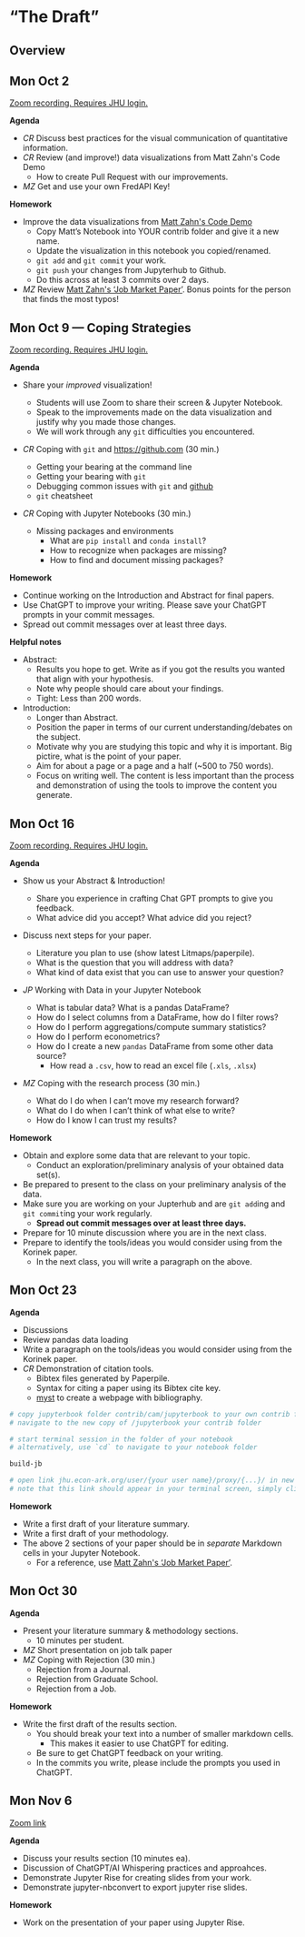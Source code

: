 # “The Draft”

## Overview

## Mon Oct 2

<!-- - *MZ*: Before class, create a public repo with the presentation. -->
<!-- - *MZ*: Prepare to be able to explain how to get a FredAPI key. -->

[Zoom recording. Requires JHU login.](https://livejohnshopkins-my.sharepoint.com/personal/mzahn2_jh_edu/_layouts/15/stream.aspx?id=%2Fpersonal%2Fmzahn2%5Fjh%5Fedu%2FDocuments%2FFall%202023%20AS%2E160%2E369%20Class%20Recordings%2F2023%2E10%2E02%20Class%205%2Emp4&nav=eyJyZWZlcnJhbEluZm8iOnsicmVmZXJyYWxBcHAiOiJPbmVEcml2ZUZvckJ1c2luZXNzIiwicmVmZXJyYWxBcHBQbGF0Zm9ybSI6IldlYiIsInJlZmVycmFsTW9kZSI6InZpZXciLCJyZWZlcnJhbFZpZXciOiJNeUZpbGVzTGlua0RpcmVjdCJ9fQ&nav=eyJyZWZlcnJhbEluZm8iOnsicmVmZXJyYWxBcHAiOiJPbmVEcml2ZUZvckJ1c2luZXNzIiwicmVmZXJyYWxBcHBQbGF0Zm9ybSI6IldlYiIsInJlZmVycmFsTW9kZSI6InZpZXciLCJyZWZlcnJhbFZpZXciOiJNeUZpbGVzTGlua0RpcmVjdCJ9fQ&ga=1)

**Agenda**
- *CR* Discuss best practices for the visual communication of quantitative information.
- *CR* Review (and improve!) data visualizations from Matt Zahn's Code Demo
    - How to create Pull Request with our improvements.
- *MZ* Get and use your own FredAPI Key!

**Homework**
- Improve the data visualizations from [Matt Zahn's Code Demo](https://github.com/llorracc/as.180.369/blob/main/materials/code-demo/ZahnMVStockReturns.ipynb)
    - Copy Matt’s Notebook into YOUR contrib folder and give it a new name.
    - Update the visualization in this notebook you copied/renamed.
    - `git add` and `git commit` your work.
    - `git push` your changes from Jupyterhub to Github.
    - Do this across at least 3 commits over 2 days. 
- *MZ* Review [Matt Zahn's ‘Job Market Paper’](https://github.com/matthew-zahn/matthew-zahn.github.io/blob/master/files/papers/choice_cost/JMPZahn.pdf). Bonus points for the person that finds the most typos!

## Mon Oct 9 — Coping Strategies

[Zoom recording. Requires JHU login.](https://livejohnshopkins-my.sharepoint.com/:v:/g/personal/mzahn2_jh_edu/EQdZHFe5L8pJu5vCz0mMYIYBtB5NVxPLGpiDp8IxA43Nsg?nav=eyJyZWZlcnJhbEluZm8iOnsicmVmZXJyYWxBcHAiOiJPbmVEcml2ZUZvckJ1c2luZXNzIiwicmVmZXJyYWxBcHBQbGF0Zm9ybSI6IldlYiIsInJlZmVycmFsTW9kZSI6InZpZXciLCJyZWZlcnJhbFZpZXciOiJNeUZpbGVzTGlua0RpcmVjdCJ9fQ&e=uE33s1)

**Agenda**
- Share your *improved* visualization!
    - Students will use Zoom to share their screen & Jupyter Notebook.
    - Speak to the improvements made on the data visualization and justify
      why you made those changes.
    - We will work through any `git` difficulties you encountered.

- *CR* Coping with `git` and https://github.com (30 min.)
    - Getting your bearing at the command line
    - Getting your bearing with `git`
    - Debugging common issues with `git` and [github](https://github.com)
    - `git` cheatsheet

- *CR* Coping with Jupyter Notebooks (30 min.)
    - Missing packages and environments
        - What are `pip install` and `conda install`?
        - How to recognize when packages are missing?
        - How to find and document missing packages?

**Homework**
- Continue working on the Introduction and Abstract for final papers.
- Use ChatGPT to improve your writing. Please save your ChatGPT prompts in your commit messages.
- Spread out commit messages over at least three days.

**Helpful notes**
- Abstract:
    - Results you hope to get. Write as if you got the results you wanted that align with your hypothesis.
    - Note why people should care about your findings.
    - Tight: Less than 200 words.
- Introduction:
    - Longer than Abstract.
    - Position the paper in terms of our current understanding/debates on the subject.
    - Motivate why you are studying this topic and why it is important. Big pictire, what is the point of your paper. 
    - Aim for about a page or a page and a half (~500 to 750 words).
    - Focus on writing well. The content is less important than the process and demonstration of using the tools to improve the content you generate.


## Mon Oct 16

[Zoom recording. Requires JHU login.](https://livejohnshopkins-my.sharepoint.com/:v:/g/personal/mzahn2_jh_edu/EZZescblGOBEpvWgNGqhJ6YB3dSjrDGW49exKc_EnpGmSw?nav=eyJyZWZlcnJhbEluZm8iOnsicmVmZXJyYWxBcHAiOiJPbmVEcml2ZUZvckJ1c2luZXNzIiwicmVmZXJyYWxBcHBQbGF0Zm9ybSI6IldlYiIsInJlZmVycmFsTW9kZSI6InZpZXciLCJyZWZlcnJhbFZpZXciOiJNeUZpbGVzTGlua0RpcmVjdCJ9fQ&e=6m0VKz)

**Agenda**
- Show us your Abstract & Introduction!
    - Share you experience in crafting Chat GPT prompts to give you feedback.
    - What advice did you accept? What advice did you reject?

- Discuss next steps for your paper.
    - Literature you plan to use (show latest Litmaps/paperpile).
    - What is the question that you will address with data?
    - What kind of data exist that you can use to answer your question?

- *JP* Working with Data in your Jupyter Notebook
    - What is tabular data? What is a pandas DataFrame?
    - How do I select columns from a DataFrame, how do I filter rows?
    - How do I perform aggregations/compute summary statistics?
    - How do I perform econometrics?
    - How do I create a new `pandas` DataFrame from some other data source?
        - How read a `.csv`, how to read an excel file (`.xls`, `.xlsx`)

- *MZ* Coping with the research process (30 min.)
    - What do I do when I can’t move my research forward?
    - What do I do when I can’t think of what else to write?
    - How do I know I can trust my results?

**Homework**
- Obtain and explore some data that are relevant to your topic.
    - Conduct an exploration/preliminary analysis of your obtained data set(s).
- Be prepared to present to the class on your preliminary analysis of the data.
- Make sure you are working on your Jupterhub and are `git add`ing and `git commit`ing 
  your work regularly.
  - **Spread out commit messages over at least three days.**
- Prepare for 10 minute discussion where you are in the next class.
- Prepare to identify the tools/ideas you would consider using from the Korinek paper.
  - In the next class, you will write a paragraph on the above.

## Mon Oct 23

**Agenda**
- Discussions 
- Review pandas data loading
- Write a paragraph on the tools/ideas you would consider using from the Korinek paper.
- *CR* Demonstration of citation tools.
    - Bibtex files generated by Paperpile.
    - Syntax for citing a paper using its Bibtex cite key.
    - [myst](https://mystmd.org) to create a webpage with bibliography.

```sh
# copy jupyterbook folder contrib/cam/jupyterbook to your own contrib folder
# navigate to the new copy of /jupyterbook your contrib folder

# start terminal session in the folder of your notebook
# alternatively, use `cd` to navigate to your notebook folder

build-jb

# open link jhu.econ-ark.org/user/{your user name}/proxy/{...}/ in new tab
# note that this link should appear in your terminal screen, simply click on it to open it in a new tab.
```

**Homework**
- Write a first draft of your literature summary.
- Write a first draft of your methodology.
- The above 2 sections of your paper should be in *separate* Markdown cells in your Jupyter Notebook.
    - For a reference, use [Matt Zahn's ‘Job Market Paper’](https://github.com/matthew-zahn/matthew-zahn.github.io/blob/master/files/papers/choice_cost/JMPZahn.pdf).

## Mon Oct 30

**Agenda**

- Present your literature summary & methodology sections.
    - 10 minutes per student.
- *MZ* Short presentation on job talk paper
- *MZ* Coping with Rejection (30 min.)
    - Rejection from a Journal.
    - Rejection from Graduate School.
    - Rejection from a Job.

**Homework**
- Write the first draft of the results section.
    - You should break your text into a number of smaller markdown cells.
        - This makes it easier to use ChatGPT for editing.
    - Be sure to get ChatGPT feedback on your writing.
    - In the commits you write, please include the prompts you used in ChatGPT.

## Mon Nov 6
[Zoom link](https://zoom.us/j/99322446014?pwd=TWVRZk9iaUpTTktxa1hoQmREYjRaUT09)

**Agenda**
- Discuss your results section (10 minutes ea).
- Discussion of ChatGPT/AI Whispering practices and approahces.
- Demonstrate Jupyter Rise for creating slides from your work.
- Demonstrate jupyter-nbconvert to export jupyter rise slides.

**Homework**
- Work on the presentation of your paper using Jupyter Rise.


